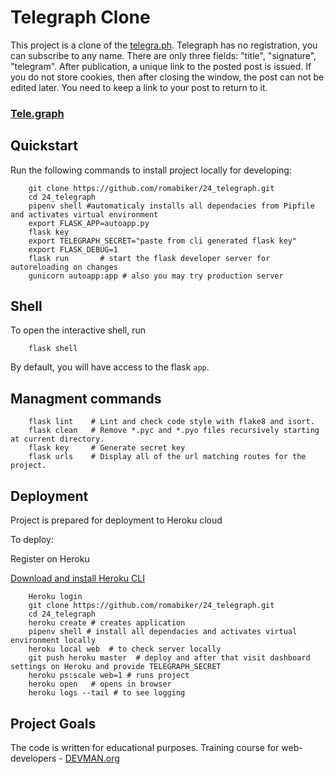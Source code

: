 # Telegraph Clone

This project is a clone of the [telegra.ph](http://telegra.ph). Telegraph has no registration, you can subscribe to any name. There are only three fields: "title", "signature", "telegram". After publication, a unique link to the posted post is issued.
If you do not store cookies, then after closing the window, the post can not be edited later. You need to keep a link to your post to return to it.

### [Tele.graph](https://mighty-bayou-22893.herokuapp.com)

Quickstart
----------


Run the following commands to install project locally for developing:

```
    git clone https://github.com/romabiker/24_telegraph.git
    cd 24_telegraph
    pipenv shell #automaticaly installs all dependacies from Pipfile and activates virtual environment
    export FLASK_APP=autoapp.py
    flask key
    export TELEGRAPH_SECRET="paste from cli generated flask key"
    export FLASK_DEBUG=1
    flask run       # start the flask developer server for autoreloading on changes
    gunicorn autoapp:app # also you may try production server
```

Shell
-----

To open the interactive shell, run
```
    flask shell
```
By default, you will have access to the flask ``app``.


Managment commands
------------------

```
    flask lint    # Lint and check code style with flake8 and isort.
    flask clean   # Remove *.pyc and *.pyo files recursively starting at current directory.
    flask key     # Generate secret key
    flask urls    # Display all of the url matching routes for the project.
```

Deployment
----------

Project is prepared for deployment to Heroku cloud

To deploy:

Register on Heroku

[Download and install Heroku CLI](https://devcenter.heroku.com/articles/getting-started-with-python#set-up)


```
    Heroku login
    git clone https://github.com/romabiker/24_telegraph.git
    cd 24_telegraph
    heroku create # creates application
    pipenv shell # install all dependacies and activates virtual environment locally
    heroku local web  # to check server locally
    git push heroku master  # deploy and after that visit dashboard settings on Heroku and provide TELEGRAPH_SECRET
    heroku ps:scale web=1 # runs project
    heroku open   # opens in browser
    heroku logs --tail # to see logging

```



## Project Goals

The code is written for educational purposes. Training course for web-developers - [DEVMAN.org](https://devman.org)
